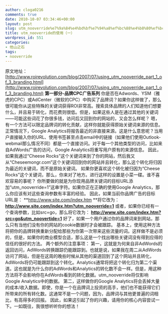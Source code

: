 ```yaml
---
author: cloga0216
comments: true
date: 2010-10-07 03:34:46+00:00
layout: post
slug: utm_nooverride%e7%9a%84%e4%bd%bf%e7%94%a8%ef%bc%88%e4%b8%80%ef%bc%89
title: utm_nooverride的使用（一）
wordpress_id: 551
categories:
- 他山之石
tags:
- nooverride
---
```


原文地址：[http://www.roirevolution.com/blog/2007/07/using_utm_nooverride_part_1_of_3_branding.html](http://www.roirevolution.com/blog/2007/07/using_utm_nooverride_part_1_of_3_branding.html)
**第一部分-品牌CPC广告系列**
你是否在Adwords、YSM（雅虎的CPC）或AdCenter（微软的CPC）中购买了品牌词？如果你这样做了，那么很可能你从这些特殊的关键词获得ROI非常高。搜索具体品牌的人们知道他们想要什么，并且易于转化，而花费则很低。但是，如果这些人是在通过其他的关键词——可能这些词花了你很多钱，访问后又回到你的网站的，又会怎么样呢？
嗯，有一个方法可以限定品牌词的转化贡献，这样你就能获得原始关键词来源的信息。
正常情况下，Google Analytics将报告最近的非直接来源。这是什么意思呢？当用户直接输入你的URL、使用书签甚至点击email中的链接（如果他们使用Outlook-webmail那么情况不同）都是一个直接访问。对于每一个其他类型的访问，比如来自AdWords广告的访问，Google Analytics将重写用户原有的来源信息。
因此，如果我通过“Cheese Rocks”这个关键词来到了你的网站，然后我又从“Cheseemongr.com”这个关键词回到你的网站并且转化，那么这个转化将归因为最近的关键词，而不是原始关键词。
如果你更喜欢这个转化被归因为“Cheese Rocks”这个关键词，那么，你来对了地方。进行这样的设置是小菜一碟。谁不喜欢容易的事呢？
你所要做的就是为你现用品牌关键词的目标URL添加“utm_nooverride=1”这串字符。如果你正在正确的使用Google Analytics，那么你应该有对这些查询参数有丰富的经验。<!-- more -->
因此，如果当前你品牌广告的目标URL是：
**http://www.site.com/index.htm
**将它改为：
**http://www.site.com/index.htm?utm_nooverride=1**
或者，如果你已经有一个查询参数，比如src=go，那么将它改为：
**http://www.site.com/index.htm?src=go&utm_noovertide=1**
好了，如果一个用户通过你的品牌词来到网站，那么只有当他们没有你的网站的cookie数据时才会被跟踪。
基本上，使用这种方法将把你的品牌转换重新分配给那些为你第一次带来这些流量的词。这样做不是必须的，但是，如果你的商业模型合适，那么这是一个找出哪些关键词没有得到应得的信任的很好的方法。
两个额外的注意事项：
第一，这就是为何来自非AdWords的返回访问，AdWords转换跟踪仍能跟踪到。也就是说，如果我在周二从AdWords访问了网站，但是在这周的晚些时候从其他的渠道回到了这个网站并且转化，AdWords将仍可能跟踪到这个转化。Analytics通常将把这个转化归为第二个渠道。这也就是为什么你的AdWords和Analytics的转化数不会一样。但是，用这种方法将不会影响你在AdWords看到的转化数据。utm_nooverride将仅影响Google Analytics中的数据。
第二，这样做你的Google Analytics将会丢掉大量的成本/收入数据。即使，你是一个在品牌词上投资的高手，他们也不能获得它们所带来的所有转化数。这通常不是一个问题，因为，品牌词与其他更普遍的词相比，有高得多的回报。
因此，如果这引起了你的兴趣，请用你的核心内容尝试一下。一如既往，我很想听听你的想法！
